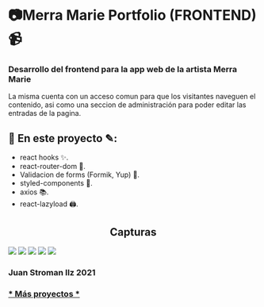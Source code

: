 <html>
<head>
</head>
<body>
  <h1>📷Merra Marie Portfolio (FRONTEND)📹</h1>
  <h3>Desarrollo del frontend para la app web de la artista Merra Marie</h3>
  <p>La misma cuenta con un acceso comun para que los visitantes naveguen el contenido, asi como una seccion de administración para poder editar las entradas de la pagina.</p>
  <h2>📖 En este proyecto ✎:</h2>
  <ul>
    <li>react hooks ✨.</li>
    <li>react-router-dom 🚄.</li>
    <li>Validacion de forms (Formik, Yup) 📝.</li>
    <li>styled-components 💅.</li>
    <li>axios 📚.</li>
    <li>react-lazyload 🖨️.</li>
  </ul>
  <h2 style="text-align:center">Capturas</h2>
  <img src='https://res.cloudinary.com/juanstromanilz/image/upload/v1626446576/Proyectos/Merramarie/merramarie5_de8ujd.png'/>
  <img src='https://res.cloudinary.com/juanstromanilz/image/upload/v1626446573/Proyectos/Merramarie/merramarie3_umkpsg.png'/>
  <img src='https://res.cloudinary.com/juanstromanilz/image/upload/v1626446567/Proyectos/Merramarie/merramarie1_q5nbm0.png'/>
  <img src='https://res.cloudinary.com/juanstromanilz/image/upload/v1626446569/Proyectos/Merramarie/merramarie2_yse3yl.png'/>
  <img src='https://res.cloudinary.com/juanstromanilz/image/upload/v1626446566/Proyectos/Merramarie/merramarie4_zbu7bh.png'/>
  <br />
  <footer>
    <h3>Juan Stroman Ilz 2021</h3>
    <h3><a href='https://github.com/JuanStromanIlz/'>* Más proyectos *</a></h3>
  </footer>
</body>
</html>
